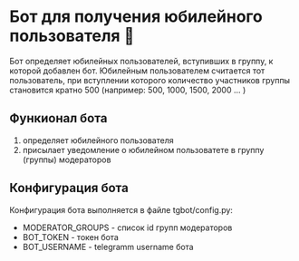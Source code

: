 # Бот для получения юбилейного пользователя 🤖

Бот определяет юбилейных пользователей, вступивших в группу, к которой добавлен бот.
Юбилейным пользователем считается тот пользователь, при вступлении которого количество участников группы становится кратно 500 (например: 500, 1000, 1500, 2000 ... )

## Функионал бота

1. определяет юбилейного пользователя
2. присылает уведомление о юбилейном пользоватете в группу (группы) модераторов

## Конфигурация бота

Конфигурация бота выполняется в файле tgbot/config.py:
* MODERATOR_GROUPS - список id групп модераторов
* BOT_TOKEN - токен бота
* BOT_USERNAME - telegramm username бота
